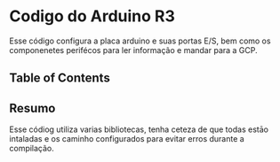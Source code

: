 # Codigo do Arduino R3  
Esse código configura a placa arduino e suas portas E/S, bem como os componenetes perifécos para ler informação e mandar para a GCP. 

## Table of Contents



## Resumo
Esse códiog utiliza varias bibliotecas, tenha ceteza de que todas estāo intaladas e os caminho configurados para evitar erros durante a compilação.
